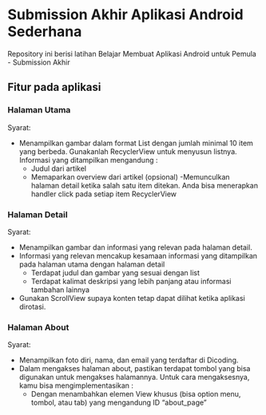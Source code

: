 # Submission Akhir Aplikasi Android Sederhana
Repository ini berisi latihan Belajar Membuat Aplikasi Android untuk Pemula - Submission Akhir

## Fitur pada aplikasi
### Halaman Utama
Syarat:
- Menampilkan gambar dalam format List dengan jumlah minimal 10 item yang berbeda. Gunakanlah RecyclerView untuk menyusun listnya. Informasi yang ditampilkan mengandung :
    - Judul dari artikel
    - Memaparkan overview dari artikel (opsional)
-Memunculkan halaman detail ketika salah satu item ditekan. Anda bisa menerapkan handler click pada setiap item RecyclerView

### Halaman Detail
Syarat:
- Menampilkan gambar dan informasi yang relevan pada halaman detail.
- Informasi yang relevan mencakup kesamaan informasi yang ditampilkan pada halaman utama dengan halaman detail
    - Terdapat judul dan gambar yang sesuai dengan list
    - Terdapat kalimat deskripsi yang lebih panjang atau informasi tambahan lainnya
- Gunakan ScrollView supaya konten tetap dapat dilihat ketika aplikasi dirotasi.

### Halaman About
Syarat:
- Menampilkan foto diri, nama, dan email yang terdaftar di Dicoding.
- Dalam mengakses halaman about, pastikan terdapat tombol yang bisa digunakan untuk mengakses halamannya. Untuk cara mengaksesnya, kamu bisa mengimplementasikan :
    - Dengan menambahkan elemen View khusus (bisa option menu, tombol, atau tab) yang mengandung ID “about_page”
